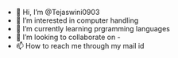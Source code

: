 - 👋 Hi, I’m @Tejaswini0903
- 👀 I’m interested in computer handling
- 🌱 I’m currently learning prgramming languages
- 💞️ I’m looking to collaborate on -
- 📫 How to reach me through my mail id

<!---
Tejaswini0903/Tejaswini0903 is a ✨ special ✨ repository because its `README.md` (this file) appears on your GitHub profile.
You can click the Preview link to take a look at your changes.
--->

